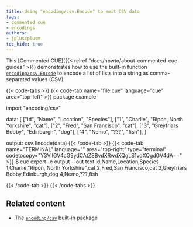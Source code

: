 ```yaml
---
title: Using "encoding/csv.Encode" to emit CSV data
tags:
- commented cue
- encodings
authors:
- jpluscplusm
toc_hide: true
---
```


This [Commented CUE]({{< relref "docs/howto/about-commented-cue-guides" >}})
demonstrates how to use the built-in function
[`encoding/csv.Encode`](https://pkg.go.dev/cuelang.org/go/pkg/encoding/csv#Encode)
to encode a list of lists into a string as comma-separated values (CSV).

{{< code-tabs >}}
{{< code-tab name="file.cue" language="cue" area="top-left" >}}
package example

import "encoding/csv"

data: [
	["Id", "Name", "Location", "Species"],
	["1", "Charlie", "Ripon, North Yorkshire", "cat"],
	["2", "Fred", "San Francisco", "cat"],
	["3", "Greyfriars Bobby", "Edinburgh", "dog"],
	["4", "Nemo", "???", "fish"],
]

output: csv.Encode(data)
{{< /code-tab >}}
{{< code-tab name="TERMINAL" language="" area="top-right" type="terminal" codetocopy="Y3VlIGV4cG9ydCAtZSBvdXRwdXQgLS1vdXQgdGV4dA==" >}}
$ cue export -e output --out text
Id,Name,Location,Species
1,Charlie,"Ripon, North Yorkshire",cat
2,Fred,San Francisco,cat
3,Greyfriars Bobby,Edinburgh,dog
4,Nemo,???,fish

{{< /code-tab >}}
{{< /code-tabs >}}

## Related content

- The [`encoding/csv`](https://pkg.go.dev/cuelang.org/go/pkg/encoding/csv) built-in package
